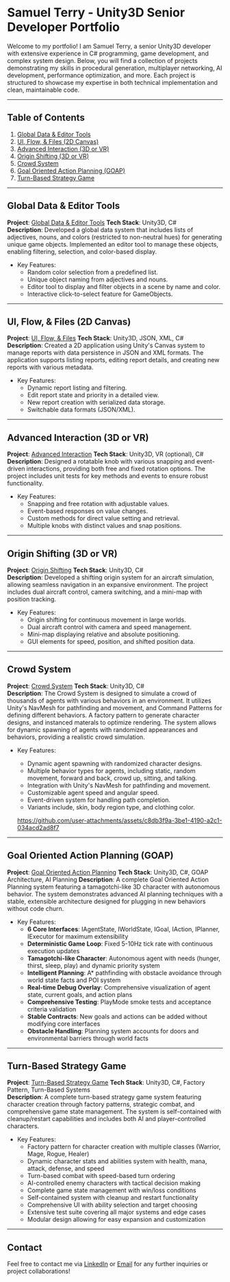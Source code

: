 
# Samuel Terry - Unity3D Senior Developer Portfolio

Welcome to my portfolio! I am Samuel Terry, a senior Unity3D developer with extensive experience in C# programming, game development, and complex system design. Below, you will find a collection of projects demonstrating my skills in procedural generation, multiplayer networking, AI development, performance optimization, and more. Each project is structured to showcase my expertise in both technical implementation and clean, maintainable code.

---

## Table of Contents

1. [Global Data & Editor Tools](#global-data--editor-tools)
2. [UI, Flow, & Files (2D Canvas)](#ui-flow--files-2d-canvas)
3. [Advanced Interaction (3D or VR)](#advanced-interaction-3d-or-vr)
4. [Origin Shifting (3D or VR)](#origin-shifting-3d-or-vr)
5. [Crowd System](#crowd-system)
6. [Goal Oriented Action Planning (GOAP)](#goal-oriented-action-planning-goap)
8. [Turn-Based Strategy Game](#turn-based-strategy-game)

---

## Global Data & Editor Tools

**Project**: [Global Data & Editor Tools](https://github.com/Sammoh/SamTerry_Portfolio/tree/main/project/Assets/1.%20Global%20Data%20%26%20Editor%20Tools)
**Tech Stack**: Unity3D, C#  
**Description**: Developed a global data system that includes lists of adjectives, nouns, and colors (restricted to non-neutral hues) for generating unique game objects. Implemented an editor tool to manage these objects, enabling filtering, selection, and color-based display.

* Key Features:
  - Random color selection from a predefined list.
  - Unique object naming from adjectives and nouns.
  - Editor tool to display and filter objects in a scene by name and color.
  - Interactive click-to-select feature for GameObjects.

---

## UI, Flow, & Files (2D Canvas)

**Project**: [UI, Flow, & Files](https://github.com/Sammoh/SamTerry_Portfolio/tree/main/project/Assets/2.%20UI%2C%20Flow%2C%20%26%20Files%20(2D%20Canvas))
**Tech Stack**: Unity3D, JSON, XML, C#  
**Description**: Created a 2D application using Unity's Canvas system to manage reports with data persistence in JSON and XML formats. The application supports listing reports, editing report details, and creating new reports with various metadata.

* Key Features:
  - Dynamic report listing and filtering.
  - Edit report state and priority in a detailed view.
  - New report creation with serialized data storage.
  - Switchable data formats (JSON/XML).

---

## Advanced Interaction (3D or VR)

**Project**: [Advanced Interaction](https://github.com/Sammoh/SamTerry_Portfolio/tree/main/project/Assets/3.%20Advanced%20Interaction%20(3D%20or%20VR))
**Tech Stack**: Unity3D, VR (optional), C#  
**Description**: Designed a rotatable knob with various snapping and event-driven interactions, providing both free and fixed rotation options. The project includes unit tests for key methods and events to ensure robust functionality.

* Key Features:
  - Snapping and free rotation with adjustable values.
  - Event-based responses on value changes.
  - Custom methods for direct value setting and retrieval.
  - Multiple knobs with distinct values and snap positions.

---

## Origin Shifting (3D or VR)

**Project**: [Origin Shifting](https://github.com/Sammoh/SamTerry_Portfolio/tree/main/project/Assets/4.%20Origin%20Shifting%20(3D%20or%20VR))
**Tech Stack**: Unity3D, C#  
**Description**: Developed a shifting origin system for an aircraft simulation, allowing seamless navigation in an expansive environment. The project includes dual aircraft control, camera switching, and a mini-map with position tracking.

* Key Features:
  - Origin shifting for continuous movement in large worlds.
  - Dual aircraft control with camera and speed management.
  - Mini-map displaying relative and absolute positioning.
  - GUI elements for speed, position, and shifted position data.

---

## Crowd System

**Project**: [Crowd System](https://github.com/Sammoh/SamTerry_Portfolio/tree/main/project/Assets/5.%20CrowdSystem)
**Tech Stack**: Unity3D, C#  
**Description**: The Crowd System is designed to simulate a crowd of thousands of agents with various behaviors in an environment. It utilizes Unity's NavMesh for pathfinding and movement, and Command Patterns for defining different behaviors. A factory pattern to generate character designs, and instanced materals to optimize rendering. The system allows for dynamic spawning of agents with randomized appearances and behaviors, providing a realistic crowd simulation.

* Key Features:
  - Dynamic agent spawning with randomized character designs.
  - Multiple behavior types for agents, including static, random movement, forward and back, crowd up, sitting, and talking.
  - Integration with Unity's NavMesh for pathfinding and movement.
  - Customizable agent speed and angular speed.
  - Event-driven system for handling path completion.
  - Variants include, skin, body region type, and clothing color.
  
  https://github.com/user-attachments/assets/c8db3f9a-3be1-4190-a2c1-034acd2ad8f7

---

## Goal Oriented Action Planning (GOAP)

**Project**: [Goal Oriented Action Planning](https://github.com/Sammoh/SamTerry_Portfolio/tree/main/project/Assets/6.%20Goal%20Oriented%20Action%20Planning)
**Tech Stack**: Unity3D, C#, GOAP Architecture, AI Planning
**Description**: A complete Goal Oriented Action Planning system featuring a tamagotchi-like 3D character with autonomous behavior. The system demonstrates advanced AI planning techniques with a stable, extensible architecture designed for plugging in new behaviors without code churn.

* Key Features:
  - **6 Core Interfaces**: IAgentState, IWorldState, IGoal, IAction, IPlanner, IExecutor for maximum extensibility
  - **Deterministic Game Loop**: Fixed 5-10Hz tick rate with continuous execution updates
  - **Tamagotchi-like Character**: Autonomous agent with needs (hunger, thirst, sleep, play) and dynamic priority system
  - **Intelligent Planning**: A* pathfinding with obstacle avoidance through world state facts and POI system
  - **Real-time Debug Overlay**: Comprehensive visualization of agent state, current goals, and action plans
  - **Comprehensive Testing**: PlayMode smoke tests and acceptance criteria validation
  - **Stable Contracts**: New goals and actions can be added without modifying core interfaces
  - **Obstacle Handling**: Planning system accounts for doors and environmental barriers through world facts

---

## Turn-Based Strategy Game

**Project**: [Turn-Based Strategy Game](https://github.com/Sammoh/SamTerry_Portfolio/tree/main/project/Assets/8.%20Turn-Based%20Strategy)
**Tech Stack**: Unity3D, C#, Factory Pattern, Turn-Based Systems  
**Description**: A complete turn-based strategy game system featuring character creation through factory patterns, strategic combat, and comprehensive game state management. The system is self-contained with cleanup/restart capabilities and includes both AI and player-controlled characters.

* Key Features:
  - Factory pattern for character creation with multiple classes (Warrior, Mage, Rogue, Healer)
  - Dynamic character stats and abilities system with health, mana, attack, defense, and speed
  - Turn-based combat with speed-based turn ordering
  - AI-controlled enemy characters with tactical decision making
  - Complete game state management with win/loss conditions
  - Self-contained system with cleanup and restart functionality
  - Comprehensive UI with ability selection and target choosing
  - Extensive test suite covering all major systems and edge cases
  - Modular design allowing for easy expansion and customization

---

## Contact

Feel free to contact me via [LinkedIn](https://www.linkedin.com/in/sameats3d) or [Email](mailto:sameats3d@gmail.com) for any further inquiries or project collaborations!
